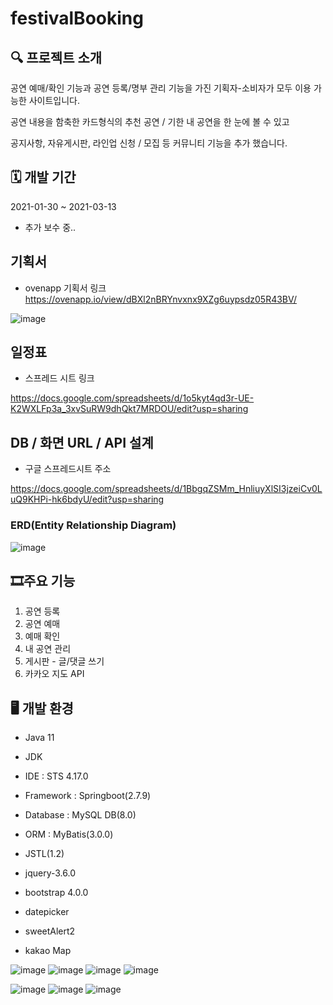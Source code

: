 # festivalBooking
## 🔍 프로젝트 소개
공연 예매/확인 기능과 공연 등록/명부 관리 기능을 가진 기획자-소비자가 모두 이용 가능한 사이트입니다.


공연 내용을 함축한 카드형식의 추천 공연 / 기한 내 공연을 한 눈에 볼 수 있고


공지사항, 자유게시판, 라인업 신청 / 모집 등 커뮤니티 기능을 추가 했습니다.

## 🗓 개발 기간
2021-01-30 ~ 2021-03-13
+ 추가 보수 중..

## 기획서
* ovenapp 기획서 링크
https://ovenapp.io/view/dBXl2nBRYnvxnx9XZg6uypsdz05R43BV/


![image](https://user-images.githubusercontent.com/115543049/225202563-1d5944a2-60e6-4236-9ac9-108af07b817a.png)

## 일정표
* 스프레드 시트 링크


https://docs.google.com/spreadsheets/d/1o5kyt4qd3r-UE-K2WXLFp3a_3xvSuRW9dhQkt7MRDOU/edit?usp=sharing

## DB / 화면 URL / API 설계
* 구글 스프레드시트 주소


https://docs.google.com/spreadsheets/d/1BbgqZSMm_HnliuyXlSI3jzeiCv0LuQ9KHPi-hk6bdyU/edit?usp=sharing

### ERD(Entity Relationship Diagram)
![image](https://user-images.githubusercontent.com/115543049/225202987-e6690b0c-38a4-4753-9ffe-350c7df3af02.png)


## 🎞주요 기능
1) 공연 등록
2) 공연 예매
3) 예매 확인
4) 내 공연 관리
5) 게시판 - 글/댓글 쓰기
6) 카카오 지도 API

## 🖥 개발 환경
* Java 11
* JDK
* IDE : STS 4.17.0
* Framework : Springboot(2.7.9)
* Database : MySQL DB(8.0)
* ORM : MyBatis(3.0.0)

* JSTL(1.2)
* jquery-3.6.0
* bootstrap 4.0.0
* datepicker
* sweetAlert2
* kakao Map

![image](https://user-images.githubusercontent.com/115543049/225201775-a3996cf1-b72d-49dd-ad91-1548b19559a0.png) 
![image](https://user-images.githubusercontent.com/115543049/225201870-a604b4cc-1349-486e-9988-b7040838ebde.png) 
![image](https://user-images.githubusercontent.com/115543049/225201848-7338c9b2-9e14-419f-9ec5-a3296fd34eaa.png) 
![image](https://user-images.githubusercontent.com/115543049/225201855-b8c4274b-4218-435d-85e6-aa4a1f511a22.png) 


![image](https://user-images.githubusercontent.com/115543049/225201862-c19675e2-c0be-472f-8be9-ebc0cb97bf23.png)
![image](https://user-images.githubusercontent.com/115543049/225201878-ee70b7d9-577e-48ca-aff6-7c8003244e47.png)
![image](https://user-images.githubusercontent.com/115543049/225201883-7e3beb68-577b-4499-838d-caba95ad2c07.png)
